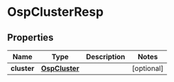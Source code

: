 # OspClusterResp

## Properties
Name | Type | Description | Notes
------------ | ------------- | ------------- | -------------
**cluster** | [**OspCluster**](OspCluster.md) |  |  [optional]
